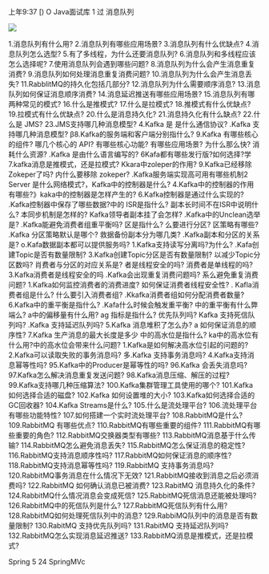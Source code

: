 上年9∶37
[)
O
Java面试库
1
过 消息队列

![](https://note-java.oss-cn-beijing.aliyuncs.com/img/%E5%BE%AE%E4%BF%A1%E5%9B%BE%E7%89%87_20210708093916.png)

1.消息队列有什么用?
2.消息队列有哪些应用场景?
3.消息队列有什么优缺点?
4.消息队列怎么选型?
5.有了多线程，为什么还要消息队列?
6.消息队列和多线程应该怎么选择呢?
7.使用消息队列会遇到哪些问题?
8.消息队列为什么会产生消息重复消费?
9.消息队列如何处理消息重复消费问题?
10.消息队列为什么会产生消息丢失?
11.RabblitMQ的持久化包括几部分?
12.消息队列为什么需要顺序消息?
13.消息队列如何保证消息顺序消费?
14.消息延迟推送有哪些应用场景?
15.消息队列有哪两种常见的模式?
16.什么是推模式?
17.什么是拉模式?
18.推模式有什么优缺点?
19.拉模式有什么优缺点?
20.什么是消息持久化?
21.消息持久化有什么缺点?
22.什么是 JMS?
23.JMS支持哪几种消息模型?
4.Kafka 是
是什么通信协议?
.Kafka 支持哪几种消息模型?
β8.Kafka的服务端和客户端分别指什么?
9.Kafka 有哪些核心的组件?
哪几个核心的 API?
有哪些核心功能?
有哪些应用场景?
为什么那么快?
消耗什么资源?
.Kafka 是由什么语言编写的?
6Kafa都有哪些发行版?如何选择?学7.kafka消息是推模式，还是拉模式? Kkara中zoleper的作用? 9.Kafka已经移除Zokeper了吗?
内什么要移除 zokeper?
.Kafka服务端实现高可用有哪些机制2
Server 是什么网络模式?，Kafka中的控制器是什么? 4.Kafka中的控制器的作用有哪些?》kaka中的控制器是怎样产生的? 6.Kafka控制器是通过什么实现的? .Kafka控制器中保存了哪些数据?中的 ISR是指什么?
副本长时间不在ISR中说明什么?
本同步机制是怎样的?
Kafka领导者副本挂了会怎样?
.Kafka中的Unclean选举是?
.Kafka能避免消费者组重平衡吗?
区是指什么?
么要进行分区?
区策略有哪些?
.Kafka 分区策略默认是哪个?
救据备份副本分为哪几类?
.Kafka副本和分区的关系是?
o.Kafa数据副本都可以提供服务吗? 1.Kafka支持读写分离吗?为什么? .Kafa创建Topic是否有数量限制? 3.Kafka创建Topic分区是否有数量限制?
以减少Topic分区数吗?
肖费者与分区的对应关系是?
者是线程安全的吗?
消费者是单线程的吗?
3.Kafka消费者是线程安全的吗
.Kafka会出现重复消费问题吗?
系么避免重复消费问题?
1.Kafka如何监控消费者的消费进度?
如何保证消费者线程安全性? . Kafla消费者组是什么?
什么要引入消费者组? .Kkafka消费者组如何分配消费者数量?
6.Kafka中的重平衡是指什么? .Kafa什么时候会触发重平衡?
中的重平衡有什么弊端么?
a中的偏移量有什么用?
ag 指标是指什么?
优先队列吗?
Kafka 支持死信队列吗?
.Kafka 支持延迟队列吗?
5.Kafka 消息堆积了怎么办?
a 如何保证消息的顺序性?
7.Kafka 生产消息的最大长度是多少
中的高水位是指什么? ka中的高水位有什么用?中的高水位会带来什么问题?
1.Kafka是如何解决高水位引起的问题的?
2.Kafka可以读取失败的事务消息吗?
多.Kafka 支持事务消息吗?
4.Kafka支持消息幂等性吗?
95.Kafka中的Producer是幂等性的吗?
96.Kafka 会丢失消息吗?
97.Kafka怎么解决消息重复发送问题?
98.Kafka消息压缩、解压的过程?
99.Kafka支持哪几种压缩算法?
100.Kafka集群管理工具使用的哪个?
101.Kafka 如何选择合适的磁盘?
102.Kafka 如何设置堆的大小?
103.Kafka如何选择合适的GC回收器?
104.Kafka Streams是什么?
105.什么是流处理平台?
106.流处理平台有哪些功能特性?
107.如何搭建一个实时流处理平台?
108.RabbitMQ是什么?
109.RabbitMQ 有哪些优点?
110.RabbitMQ有哪些重要的组件?
111.RabbitMQ有哪些重要的角色?
112.RabbitMQ交换器类型有哪些?
113.RabbitMQ消息基于什么传输?
114.RabbitMQ怎么避免消息丢失?
115.RabbitMQ怎么保证消息的稳定性?
116.RabbitMQ支持消息顺序性吗?
117.RabbitMQ如何保证消息的顺序性?
118.RabbitMQ支持消息幂等性吗?
119.RabbitMQ 支持事务消息吗?
120.RabbitMQ事务消息在什么情况下无效?
121.RabbitMQ接收到消息之后必须消费吗?
122.RabbitMQ 如何确认消息已被消费?
123.RabitMQ 消息持久化的条件?
124.RabbitMQ什么情况消息会变成死信?
125.RabbitMQ死信消息还能被处理吗?
126.RabbitMQ中的死信队列是什么?
127.RabbitMQ死信队列有什么用?
128.RabbitMQ如何处理死信队列中的消息?
129.RabbiMQ队列中的消息是否有数量限制?
130.RabitMQ 支持优先队列吗?
131.RabitMQ 支持延迟队列吗?
132.RabbitMQ怎么实现消息延迟推送?
133.RabbitMQ消息是推模式，还是拉模式?

Spring 5
24
SpringMVc